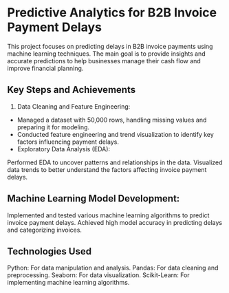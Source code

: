 # Predictive Analytics for B2B Invoice Payment Delays
This project focuses on predicting delays in B2B invoice payments using machine learning techniques. The main goal is to provide insights and accurate predictions to help businesses manage their cash flow and improve financial planning.

## Key Steps and Achievements
1. Data Cleaning and Feature Engineering:
- Managed a dataset with 50,000 rows, handling missing values and preparing it for modeling.
- Conducted feature engineering and trend visualization to identify key factors influencing payment delays.
- Exploratory Data Analysis (EDA):

Performed EDA to uncover patterns and relationships in the data.
Visualized data trends to better understand the factors affecting invoice payment delays.

## Machine Learning Model Development:

Implemented and tested various machine learning algorithms to predict invoice payment delays.
Achieved high model accuracy in predicting delays and categorizing invoices.

## Technologies Used
Python: For data manipulation and analysis.
Pandas: For data cleaning and preprocessing.
Seaborn: For data visualization.
Scikit-Learn: For implementing machine learning algorithms.
